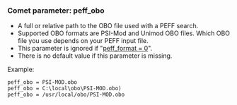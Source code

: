 ### Comet parameter: peff_obo

- A full or relative path to the OBO file used with a PEFF search.
- Supported OBO formats are PSI-Mod and Unimod OBO files.  Which OBO file you
use depends on your PEFF input file.
- This parameter is ignored if "[peff_format = 0](peff_format.html)".
- There is no default value if this parameter is missing.

Example:
```
peff_obo = PSI-MOD.obo
peff_obo = C:\local\obo\PSI-MOD.obo)
peff_obo = /usr/local/obo/PSI-MOD.obo
```
